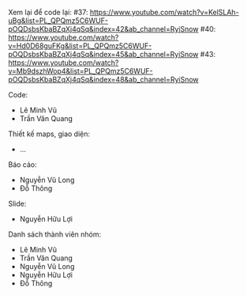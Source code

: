Xem lại để code lại:
#37: https://www.youtube.com/watch?v=KelSLAh-uBg&list=PL_QPQmz5C6WUF-pOQDsbsKbaBZqXj4qSq&index=42&ab_channel=RyiSnow
#40: https://www.youtube.com/watch?v=Hd0D68guFKg&list=PL_QPQmz5C6WUF-pOQDsbsKbaBZqXj4qSq&index=45&ab_channel=RyiSnow
#43: https://www.youtube.com/watch?v=Mb9dszhWop4&list=PL_QPQmz5C6WUF-pOQDsbsKbaBZqXj4qSq&index=48&ab_channel=RyiSnow

Code:
- Lê Minh Vũ
- Trần Văn Quang

Thiết kế maps, giao diện:
- ...

Báo cáo:
- Nguyễn Vũ Long
- Đỗ Thông

Slide:
- Nguyễn Hữu Lợi

Danh sách thành viên nhóm:
- Lê Minh Vũ
- Trần Văn Quang
- Nguyễn Vũ Long
- Nguyễn Hữu Lợi
- Đỗ Thông
